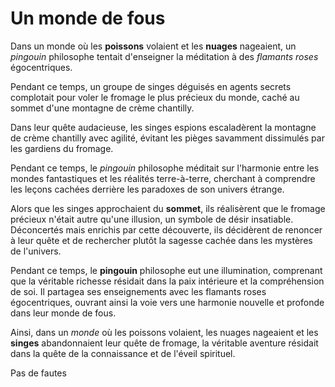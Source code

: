 # Un monde de fous

Dans un monde où les **poissons** volaient et les **nuages** nageaient, un *pingouin* philosophe tentait d'enseigner la méditation à des *flamants roses* égocentriques.

Pendant ce temps, un groupe de singes déguisés en agents secrets complotait pour voler le fromage le plus précieux du monde, caché au sommet d'une montagne de crème chantilly.

Dans leur quête audacieuse, les singes espions escaladèrent la montagne de crème chantilly avec agilité, évitant les pièges savamment dissimulés par les gardiens du fromage.

Pendant ce temps, le *pingouin* philosophe méditait sur l'harmonie entre les mondes fantastiques et les réalités terre-à-terre, cherchant à comprendre les leçons cachées derrière les paradoxes de son univers étrange.

Alors que les singes approchaient du **sommet**, ils réalisèrent que le fromage précieux n'était autre qu'une illusion, un symbole de désir insatiable. Déconcertés mais enrichis par cette découverte, ils décidèrent de renoncer à leur quête et de rechercher plutôt la sagesse cachée dans les mystères de l'univers.

Pendant ce temps, le **pingouin** philosophe eut une illumination, comprenant que la véritable richesse résidait dans la paix intérieure et la compréhension de soi. Il partagea ses enseignements avec les flamants roses égocentriques, ouvrant ainsi la voie vers une harmonie nouvelle et profonde dans leur monde de fous.

Ainsi, dans un *monde* où les poissons volaient, les nuages nageaient et les **singes** abandonnaient leur quête de fromage, la véritable aventure résidait dans la quête de la connaissance et de l'éveil spirituel.  

Pas de fautes